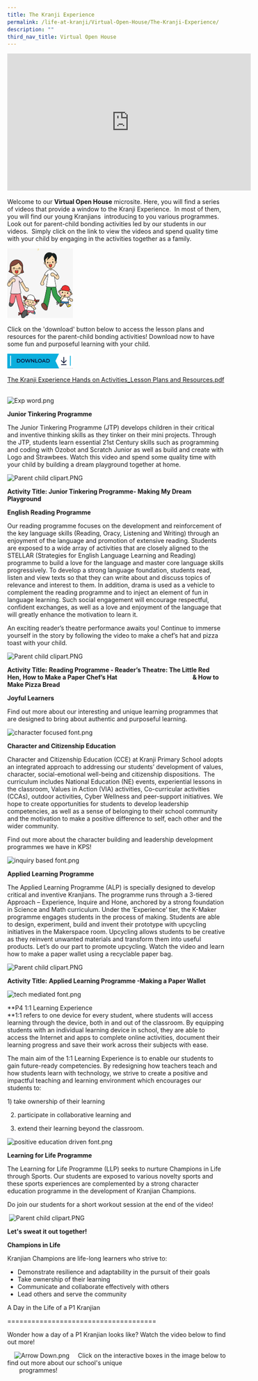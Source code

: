 ```yaml
---
title: The Kranji Experience
permalink: /life-at-kranji/Virtual-Open-House/The-Kranji-Experience/
description: ""
third_nav_title: Virtual Open House
---
```

<iframe width="560" height="315" src="https://www.youtube.com/embed/Of6zHY_nSAs" title="YouTube video player" frameborder="0" allow="accelerometer; autoplay; clipboard-write; encrypted-media; gyroscope; picture-in-picture" allowfullscreen></iframe>

Welcome to our **Virtual Open House** microsite. Here, you will find a series of videos that provide a window to the Kranji Experience.  In most of them, you will find our young Kranjians  introducing to you various programmes.  Look out for parent-child bonding activities led by our students in our videos.  Simply click on the link to view the videos and spend quality time with your child by engaging in the activities together as a family.  
  
  
<img style="width:30%;height:50%" src="/images/Life%20@%20Kranji/Virtual%20Open%20House/The%20Kranji%20Experience/Q1.jpg">

Click on the 'download' button below to access the lesson plans and resources for the parent-child bonding activities! Download now to have some fun and purposeful learning with your child.     
  
<img style="width:30%;height:50%" src="/images/Life%20@%20Kranji/Virtual%20Open%20House/The%20Kranji%20Experience/Download%20button.png">

[The Kranji Experience Hands on Activities\_Lesson Plans and Resources.pdf](/files/Life%20at%20Kranji/Virtual%20Open%20House/The%20Kranji%20Experience/The%20Kranji%20Experience%20Hands%20on%20Activities_Lesson%20Plans%20and%20Resources.pdf)                                           
  
  
  
  
  
  
  
  
  
  
![Exp word.png](https://kranjipri-moe-edu-sg-admin.cwp.sg/qql/slot/u1370/Exp%20word.png)  
  

**Junior Tinkering Programme**

The Junior Tinkering Programme (JTP) develops children in their critical and inventive thinking skills as they tinker on their mini projects. Through the JTP, students learn essential 21st Century skills such as programming and coding with Ozobot and Scratch Junior as well as build and create with Logo and Strawbees. Watch this video and spend some quality time with your child by building a dream playground together at home.

![Parent child clipart.PNG](https://kranjipri-moe-edu-sg-admin.cwp.sg/qql/slot/u1370/Parent%20child%20clipart.PNG)  

**Activity Title: Junior Tinkering Programme- Making My Dream Playground**

  
  

**English Reading Programme** 

Our reading programme focuses on the development and reinforcement of the key language skills (Reading, Oracy, Listening and Writing) through an enjoyment of the language and promotion of extensive reading. Students are exposed to a wide array of activities that are closely aligned to the STELLAR (Strategies for English Language Learning and Reading) programme to build a love for the language and master core language skills progressively. To develop a strong language foundation, students read, listen and view texts so that they can write about and discuss topics of relevance and interest to them. In addition, drama is used as a vehicle to complement the reading programme and to inject an element of fun in language learning. Such social engagement will encourage respectful, confident exchanges, as well as a love and enjoyment of the language that will greatly enhance the motivation to learn it. 

  

An exciting reader’s theatre performance awaits you! Continue to immerse yourself in the story by following the video to make a chef’s hat and pizza toast with your child. 

  

![Parent child clipart.PNG](https://kranjipri-moe-edu-sg-admin.cwp.sg/qql/slot/u1370/Parent%20child%20clipart.PNG)  

**Activity Title:** **Reading Programme - Reader’s Theatre: The Little Red Hen, How to Make a Paper Chef’s Hat**                                            **& How to Make Pizza Bread**

  

**Joyful Learners**

Find out more about our interesting and unique learning programmes that are designed to bring about authentic and purposeful learning.   

  

  

  

![character focused font.png](https://kranjipri-moe-edu-sg-admin.cwp.sg/qql/slot/u1370/character%20focused%20font.png)  

  
  

**Character and Citizenship Education**

Character and Citizenship Education (CCE) at Kranji Primary School adopts an integrated approach to addressing our students’ development of values, character, social-emotional well-being and citizenship dispositions.  The curriculum includes National Education (NE) events, experiential lessons in the classroom, Values in Action (VIA) activities, Co-curricular activities (CCAs), outdoor activities, Cyber Wellness and peer-support initiatives. We hope to create opportunities for students to develop leadership competencies, as well as a sense of belonging to their school community and the motivation to make a positive difference to self, each other and the wider community.   

Find out more about the character building and leadership development programmes we have in KPS!

  
  
![inquiry based font.png](https://kranjipri-moe-edu-sg-admin.cwp.sg/qql/slot/u1370/inquiry%20based%20font.png)  
  
  

**Applied Learning Programme** 

The Applied Learning Programme (ALP) is specially designed to develop critical and inventive Kranjians. The programme runs through a 3-tiered Approach – Experience, Inquire and Hone, anchored by a strong foundation in Science and Math curriculum. Under the ‘Experience’ tier, the K-Maker programme engages students in the process of making. Students are able to design, experiment, build and invent their prototype with upcycling initiatives in the Makerspace room. Upcycling allows students to be creative as they reinvent unwanted materials and transform them into useful products. Let’s do our part to promote upcycling. Watch the video and learn how to make a paper wallet using a recyclable paper bag. 

![Parent child clipart.PNG](https://kranjipri-moe-edu-sg-admin.cwp.sg/qql/slot/u1370/Parent%20child%20clipart.PNG)  

**Activity Title:** **Applied Learning Programme -Making a Paper Wallet**  

  

  

  

![tech mediated font.png](https://kranjipri-moe-edu-sg-admin.cwp.sg/qql/slot/u1370/tech%20mediated%20font.png)  

  
  
**P4 1:1 Learning Experience  
**1:1 refers to one device for every student, where students will access learning through the device, both in and out of the classroom. By equipping students with an individual learning device in school, they are able to access the Internet and apps to complete online activities, document their learning progress and save their work across their subjects with ease.   
  
The main aim of the 1:1 Learning Experience is to enable our students to gain future-ready competencies. By redesigning how teachers teach and how students learn with technology, we strive to create a positive and impactful teaching and learning environment which encourages our students to: 

1) take ownership of their learning 

2) participate in collaborative learning and

3) extend their learning beyond the classroom. 

  

  

  
![positive education driven font.png](https://kranjipri-moe-edu-sg-admin.cwp.sg/qql/slot/u1370/positive%20education%20driven%20font.png)  
  
  

**Learning for Life Programme** 

The Learning for Life Programme (LLP) seeks to nurture Champions in Life through Sports. Our students are exposed to various novelty sports and these sports experiences are complemented by a strong character education programme in the development of Kranjian Champions.

Do join our students for a short workout session at the end of the video! 

 ![Parent child clipart.PNG](https://kranjipri-moe-edu-sg-admin.cwp.sg/qql/slot/u1370/Parent%20child%20clipart.PNG)

**Let's sweat it out together!**

  

  

**Champions in Life**

Kranjian Champions are life-long learners who strive to: 

*   Demonstrate resilience and adaptability in the pursuit of their goals
*   Take ownership of their learning
*   Communicate and collaborate effectively with others 
*   Lead others and serve the community 

  

  

A Day in the Life of a P1 Kranjian  

=====================================

  
Wonder how a day of a P1 Kranjian looks like? Watch the video below to find out more!  
  
    ![Arrow Down.png](https://kranjipri-moe-edu-sg-admin.cwp.sg/qql/slot/u1370/Arrow%20Down.png)     Click on the interactive boxes in the image below to find out more about our school's unique       
       programmes!